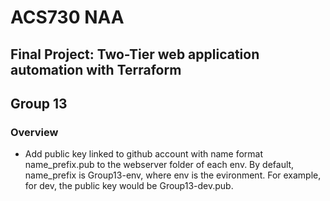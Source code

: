 # ACS730 NAA 
## Final Project: Two-Tier web application automation with Terraform 
## Group 13
### Overview



* Add public key linked to github account with name format name_prefix.pub 
to the webserver folder of each env. By default, name_prefix is Group13-env,
where env is the evironment. For example, for dev, the public key would be 
Group13-dev.pub.